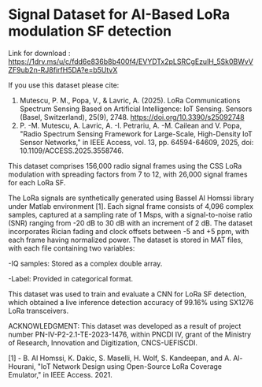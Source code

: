 # Signal Dataset for AI-Based LoRa modulation SF detection

Link for download : https://1drv.ms/u/c/fdd6e836b8b400f4/EVYDTx2pLSRCgEzulH_5Sk0BWvVZF9ub2n-RJ8firfH5DA?e=b5UtvX

If you use this dataset please cite:

1. Mutescu, P. M., Popa, V., & Lavric, A. (2025). LoRa Communications Spectrum Sensing Based on Artificial Intelligence: IoT Sensing. Sensors (Basel, Switzerland), 25(9), 2748. https://doi.org/10.3390/s25092748
2. P. -M. Mutescu, A. Lavric, A. -I. Petrariu, A. -M. Cailean and V. Popa, "Radio Spectrum Sensing Framework for Large-Scale, High-Density IoT Sensor Networks," in IEEE Access, vol. 13, pp. 64594-64609, 2025, doi: 10.1109/ACCESS.2025.3558746.
   
This dataset comprises 156,000 radio signal frames using the CSS LoRa modulation with spreading factors from 7 to 12, with 26,000 signal frames for each LoRa SF.

The LoRa signals are synthetically generated using Bassel Al Homssi library under Matlab environment [1]. Each signal frame consists of 4,096 complex samples, captured at a sampling rate of 1 Msps, with a signal-to-noise ratio (SNR) ranging from -20 dB to 30 dB with an increment of 2 dB. The dataset incorporates Rician fading and clock offsets between -5 and +5 ppm, with each frame having normalized power.
The dataset is stored in MAT files, with each file containing two variables:

-IQ samples: Stored as a complex double array.

-Label: Provided in categorical format.

This dataset was used to train and evaluate a CNN for LoRa SF detection, which obtained a live inference detection accuracy of 99.16% using SX1276 LoRa transceivers. 

ACKNOWLEDGMENT: This dataset was developed as a result of project number PN-IV-P2-2.1-TE-2023-1476, within PNCDI IV, grant of the Ministry of Research, Innovation and Digitization, CNCS-UEFISCDI.

[1] - B. Al Homssi, K. Dakic, S. Maselli, H. Wolf, S. Kandeepan, and A. Al-Hourani, "IoT Network Design using Open-Source LoRa Coverage Emulator," in IEEE Access. 2021.

